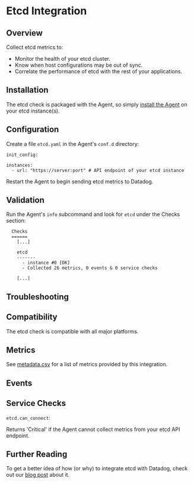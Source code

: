 # Etcd Integration

## Overview

Collect etcd metrics to:

* Monitor the health of your etcd cluster.
* Know when host configurations may be out of sync.
* Correlate the performance of etcd with the rest of your applications.

## Installation

The etcd check is packaged with the Agent, so simply [install the Agent](https://app.datadoghq.com/account/settings#agent) on your etcd instance(s).

## Configuration

Create a file `etcd.yaml` in the Agent's `conf.d` directory:

```
init_config:

instances:
  - url: "https://server:port" # API endpoint of your etcd instance
```

Restart the Agent to begin sending etcd metrics to Datadog.

## Validation

Run the Agent's `info` subcommand and look for `etcd` under the Checks section:

```
  Checks
  ======
    [...]

    etcd
    -------
      - instance #0 [OK]
      - Collected 26 metrics, 0 events & 0 service checks

    [...]
```

## Troubleshooting

## Compatibility

The etcd check is compatible with all major platforms.

## Metrics

See [metadata.csv](https://github.com/DataDog/integrations-core/blob/master/etcd/metadata.csv) for a list of metrics provided by this integration.

## Events

## Service Checks

`etcd.can_connect`:

Returns 'Critical' if the Agent cannot collect metrics from your etcd API endpoint.

## Further Reading

To get a better idea of how (or why) to integrate etcd with Datadog, check out our [blog post](https://www.datadoghq.com/blog/monitor-etcd-performance/) about it.

